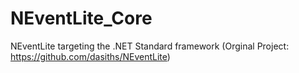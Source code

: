 # NEventLite_Core
NEventLite targeting the .NET Standard framework (Orginal Project: https://github.com/dasiths/NEventLite)
